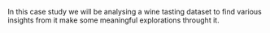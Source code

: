 In this case study we will be analysing a wine tasting dataset to find various insights from it make some meaningful explorations throught it.
